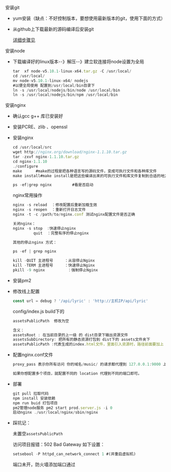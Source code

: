 安装git

- yum安装（缺点：不好控制版本，要想使用最新版本的git，使用下面的方式）

- 从github上下载最新的源码编译后安装git

  [详细步骤见](https://blog.csdn.net/jsboy123/article/details/80617231)

安装node

- 下载编译好的linux版本--》解压--》建立软连接将node设置为全局 

  ```js
  tar  xf node-v5.10.1-linux-x64.tar.gz -C /usr/local/
  cd /usr/local/
  mv node-v5.10.1-linux-x64/ nodejs
  #以便全局使用 配置到/usr/local/bin目录下
  ln -s /usr/local/nodejs/bin/node /usr/local/bin
  ln -s /usr/local/nodejs/bin/npm /usr/local/bin
  ```

安装nginx

- 确认gcc g++ 库已安装好

- 安装PCRE、zlib 、openssl 

- 安装nginx

  ```js
  cd /usr/local/src
  wget http://nginx.org/download/nginx-1.1.10.tar.gz
  tar -zxvf nginx-1.1.10.tar.gz
  cd nginx-1.1.10
  ./configure
  make      #make的过程是把各种语言写的源码文件，变成可执行文件和各种库文件
  make install#make install是把这些编译出来的可执行文件和库文件复制到合适的地方
  
  ps -ef|grep nginx 		#看是否启动
  ```

  nginx常用操作

  ```js
  nginx -s reload  ：修改配置后重新加载生效
  nginx -s reopen  ：重新打开日志文件
  nginx -t -c /path/to/nginx.conf 测试nginx配置文件是否正确
  
  关闭nginx：
  nginx -s stop  :快速停止nginx
           quit  ：完整有序的停止nginx
  
  其他的停止nginx 方式：
  
  ps -ef | grep nginx
  
  kill -QUIT 主进程号     ：从容停止Nginx
  kill -TERM 主进程号     ：快速停止Nginx
  pkill -9 nginx          ：强制停止Nginx
  ```

  

- 安装pm2

- 修改线上配置

  ```js
  const url = debug ? '/api/lyric' : 'http://主机IP/api/lyric'
  ```

  config/index.js   build下的

  ```js
  assetsPublicPath  修改为空
  
  含义：
  assetsRoot : 在当前目录的上一级 的 dist目录下输出资源文件
  assetsSubDirectory: 把所有的静态资源打包到 dist下的 assets文件夹下
  assetsPublicPath :代表生成的index.html文件，里面引入资源时，路径前面要加上 assetsPublicPath的值
  
  ```

- 配置nginx.conf文件

  ```js
  proxy_pass 表示你所有访问 你的域名/music/ 的请求都代理到 127.0.0.1:9000 上了。还记得我们刚才起的 node 服务吗，这里的端口号要对上，对于我这个例子而言，请求 http://主机名/music/ 全部代理到我的 node 服务，所以就可以打开页面了。ngnix 配置完成记得保存，然后在命令行运行 nginx -s reload 重启 nginx 服务。
  
  如果你想配置多个项目，就配置不同的 location 代理到不同的端口即可。
  ```

- 部署

  ```js
  git pull 拉取代码
  npm install 安装依赖
  npm run buid 打包项目
  pm2管理node服务 pm2 start prod.server.js -i 0
  启动nginx ./usr/local/nginx/sbin/nginx
  ```

- 踩坑记：

  未置空```assetsPublicPath```

  访问项目报错：502 Bad Gateway  如下设置：

  ```js
  setsebool -P httpd_can_network_connect 1 #(并重启虚拟机)
  ```

  端口未开，防火墙添加端口通过

